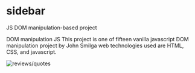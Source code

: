 # sidebar

JS DOM manipulation-based project

DOM manipulation JS This project is one of fifteen vanilla javascript DOM manipulation project by John Smilga web technologies used are HTML, CSS, and javascript.

<img src="https://www.vanillajavascriptprojects.com/_next/image?url=https%3A%2F%2Fdl.airtable.com%2F.attachments%2F0e5b14b0c1a3219c5121e01bac417d6b%2F63f224e5%2FScreen_Shot_2020-04-15_at_4.32.01_PM.png%3Fts%3D1658425599%26userId%3DusrQMwWEPx18KgLcP%26cs%3D41bc98727a6d2e23&w=1920&q=75" alt="reviews/quotes"/>
